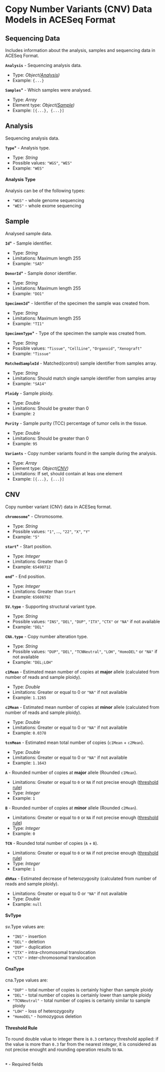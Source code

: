 # Copy Number Variants (CNV) Data Models in ACESeq Format

## Sequencing Data
Includes information about the analysis, samples and sequencing data in ACESeq Format.

**`Analysis`** - Sequencing analysis data.
- Type: _Object([Analysis](https://github.com/dkfz-unite/unite-genome-feed/blob/main/Docs/api-models-cnv-aceseq.md#analysis))_
- Example: `{...}`

**`Samples`*** - Which samples were analysed.
- Type: _Array_
- Element type: _Object([Sample](https://github.com/dkfz-unite/unite-genome-feed/blob/main/Docs/api-models-cnv-aceseq.md#sample))_
- Example: `[{...}, {...}]`

## Analysis
Sequencing analysis data.

**`Type`*** - Analysis type.
- Type: _String_
- Possible values: `"WGS"`, `"WES"`
- Example: `"WES"`

#### Analysis Type
Analysis can be of the following types:
- `"WGS"` - whole genome sequencing
- `"WES"` - whole exome sequencing

## Sample
Analysed sample data.

**`Id`*** - Sample identifier.
- Type: _String_
- Limitations: Maximum length 255
- Example: `"SA5"`

**`DonorId`*** - Sample donor identifier.
- Type: _String_
- Limitations: Maximum length 255
- Example: `"DO1"`

**`SpecimenId`*** - Identifier of the specimen the sample was created from.
- Type: _String_
- Limitations: Maximum length 255
- Example: `"TI1"`

**`SpecimenType`*** - Type of the specimen the sample was created from.
- Type: _String_
- Possible values: `"Tissue"`, `"CellLine"`, `"Organoid"`, `"Xenograft"`
- Example: `"Tissue"`

**`MatchedSampleId`** - Matched(control) sample identifier from samples array.
- Type: _String_
- Limitations: Should match single sample identifier from samples array
- Example: `"SA14"`

**`Ploidy`** - Sample ploidy.
- Type: _Double_
- Limitations: Should be greater than 0
- Example: `2`

**`Purity`** - Sample purity (TCC) percentage of tumor cells in the tissue.
- Type: _Double_
- Limitations: Should be greater than 0
- Example: `95`

**`Variants`** - Copy number variants found in the sample during the analysis.
- Type: _Array_
- Element type: _Object([CNV](https://github.com/dkfz-unite/unite-genome-feed/blob/main/Docs/api-models-cnv-aceseq.md#cnv))_
- Limitations: If set, should contain at leas one element
- Example: `[{...}, {...}]`

## CNV
Copy number variant (CNV) data in ACESeq format.

**`chromosome`*** - Chromosome.
- Type: _String_
- Possible values: `"1"`, ..., `"22"`, `"X"`, `"Y"`
- Example: `"5"`

**`start`*** - Start position.
- Type: _Integer_
- Limitations: Greater than 0
- Example: `65498712`

**`end`*** - End position.
- Type: _Integer_
- Limitations: Greater than `Start`
- Example: `65608792`

**`SV.type`** - Supporting structural variant type.
- Type: _String_
- Possible values: `"INS"`, `"DEL"`, `"DUP"`, `"ITX"`, `"CTX"` or `"NA"` if not available
- Example: `"DEL"`

**`CNA.type`** - Copy number alteration type.
- Type: _String_
- Possible values: `"DUP"`, `"DEL"`, `"TCNNeutral"`, `"LOH"`, `"HomoDEL"` or `"NA"` if not available
- Example: `"DEL;LOH"`

**`c1Mean`** - Estimated mean number of copies at **major** allele (calculated from number of reads and sample ploidy). 
- Type: _Double_
- Limitations: Greater or equal to 0 or `"NA"` if not available
- Example: `1.1265`

**`c2Mean`** - Estimated mean number of copies at **minor** allele (calculated from number of reads and sample ploidy). 
- Type: _Double_
- Limitations: Greater or equal to 0 or `"NA"` if not available
- Example: `0.0378`

**`tcnMean`** - Estimated mean total number of copies (`c1Mean` + `c2Mean`). 
- Type: _Double_
- Limitations: Greater or equal to 0 or `"NA"` if not available
- Example: `1.1643`

**`A`** - Rounded number of copies at **major** allele (Rounded `c1Mean`).
- Limitations: Greater or equal to `0` or `NA` if not precise enough ([threshold rule](https://github.com/dkfz-unite/unite-genome-feed/blob/main/Docs/api-models-cnv-aceseq.md#threshold-rule))
- Type: _Integer_
- Example: `1`

**`B`** - Rounded number of copies at **minor** allele (Rounded `c2Mean`).
- Limitations: Greater or equal to `0` or `NA` if not precise enough ([threshold rule](https://github.com/dkfz-unite/unite-genome-feed/blob/main/Docs/api-models-cnv-aceseq.md#threshold-rule))
- Type: _Integer_
- Example: `0`

**`TCN`** - Rounded total number of copies (`A` + `B`).
- Limitations: Greater or equal to `0` or `NA` if not precise enough ([threshold rule](https://github.com/dkfz-unite/unite-genome-feed/blob/main/Docs/api-models-cnv-aceseq.md#threshold-rule))
- Type: _Integer_
- Example: `1`

**`dhMax`** - Estimated decrease of heterozygosity (calculated from number of reads and sample ploidy).
- Limitations: Greater or equal to 0 or `"NA"` if not available
- Type: _Double_
- Example: `null`

#### SvType
sv.Type values are:
- `"INS"` - insertion
- `"DEL"` - deletion
- `"DUP"` - duplication
- `"ITX"` - intra-chromosomal translocation
- `"CTX"` - inter-chromosomal translocation

#### CnaType
cna.Type values are:
- `"DUP"` - total number of copies is certainly higher than sample ploidy
- `"DEL"` - total number of copies is certainly lower than sample ploidy
- `"TCNNeutral"` - total number of copies is certainly similar to sample ploidy
- `"LOH"` - loss of heterozygosity
- `"HomoDEL"` - homozygous deletion

#### Threshold Rule
To round double value to integer there is `0.3` certancy threshold applied:
if the value is more than `0.3` far from the nearest integer, it is considered as not precise enought and rounding operation results to `NA`.

##
**`*`** - Required fields
